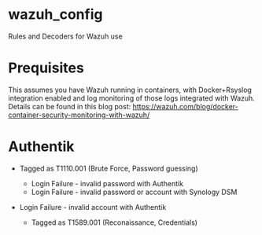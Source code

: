# wazuh_config
Rules and Decoders for Wazuh use

# Prequisites
This assumes you have Wazuh running in containers, with Docker+Rsyslog integration enabled
and log monitoring of those logs integrated with Wazuh.  Details can be found in this blog post:
https://wazuh.com/blog/docker-container-security-monitoring-with-wazuh/

# Authentik
* Tagged as T1110.001 (Brute Force, Password guessing)
  * Login Failure - invalid password with Authentik
  * Login Failure - invalid password or account with Synology DSM

* Login Failure - invalid account with Authentik
  * Tagged as T1589.001 (Reconaissance, Credentials)
